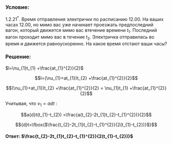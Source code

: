 ###  Условие: 

$1.2.21^*.$ Время отправления электрички по расписанию $12.00$. На ваших часах $12.00$, но мимо вас уже начинает проезжать предпоследний вагон, который движется мимо вас втечение времени $t_1$. Последний вагон проходит мимо вас в течение $t_2$. Электричка отправилась во время и движется равноускоренно. На какое время отстают ваши часы? 

###  Решение: 

$l=\nu_{1}t_{1} +\frac{at_{1}^{2}}{2}$ 

$$l=(\nu_{1}+at_{1})t_{2} +\frac{at_{1}^{2}}{2}$$ 

$$(\nu_{1}+at_{1})t_{2} +\frac{at_{1}^{2}}{2} = \nu_{1}t_{1} +\frac{at_{1}^{2}}{2}$$ 

Учитывая, что $\nu_{1} = a{d}t$ : 

$$a{d}t(t_{1}-t_{2}) =\frac{a(t_{2}-2t_{1}t_{2}-t_{1}^{2})}{2}$$ 

$${d}t=\fbox{$\frac{t_{2}-2t_{1}t_{2}-t_{1}^{2}}{2(t_{1}-t_{2})}$}$$ 

####  Ответ: $\frac{t_{2}-2t_{1}t_{2}-t_{1}^{2}}{2(t_{1}-t_{2})}$ 

  

